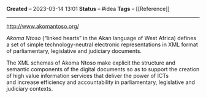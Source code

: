 **Created** – 2023-03-14 13:01
**Status** – #idea
**Tags** – [[Reference]]

---

http://www.akomantoso.org/

_Akoma Ntoso_ (“linked hearts” in the Akan language of West Africa) defines a set of simple technology-neutral electronic representations in XML format of parliamentary, legislative and judiciary documents.

The XML schemas of Akoma Ntoso make explicit the structure and semantic components of the digital documents so as to support the creation of high value information services that deliver the power of ICTs and increase efficiency and accountability in parliamentary, legislative and judiciary contexts.